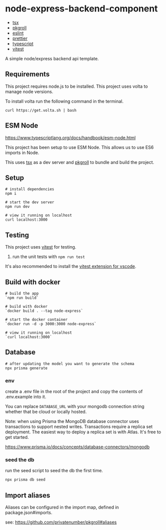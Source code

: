 # node-express-backend-component

- [tsx](https://github.com/esbuild-kit/tsx)
- [pkgroll](https://github.com/privatenumber/pkgroll)
- [eslint](https://eslint.org/)
- [prettier](https://prettier.io/)
- [typescript](https://www.typescriptlang.org/)
- [vitest](https://vitest.dev/)

A simple node/express backend api template.

## Requirements

This project requires node.js to be installed. This project uses volta to manage node versions.

To install volta run the following command in the terminal.

```
curl https://get.volta.sh | bash
```

## ESM Node

https://www.typescriptlang.org/docs/handbook/esm-node.html

This project has been setup to use ESM Node. This allows us to use ES6 imports in Node.

This uses [tsx](https://github.com/esbuild-kit/tsx) as a dev server and [pkgroll](https://github.com/privatenumber/pkgroll) to bundle and build the project.

## Setup

```
# install dependencies
npm i

# start the dev server
npm run dev

# view it running on localhost
curl localhost:3000
```

## Testing

This project uses [vitest](https://vitest.dev/) for testing.

1. run the unit tests with `npm run test`

It's also recommended to install the [vitest extension for vscode](https://marketplace.visualstudio.com/items?itemName=ZixuanChen.vitest-explorer).

## Build with docker

```
# build the app
`npm run build`

# build with docker
`docker build . --tag node-express`

# start the docker container
`docker run -d -p 3000:3000 node-express`

# view it running on localhost
`curl localhost:3000`
```

## Database

```
# after updating the model you want to generate the schema
npx prisma generate
```

### env

create a .env file in the root of the project and copy the contents of .env.example into it.

You can replace `DATABASE_URL` with your mongodb connection string whether that be cloud or locally hosted.

Note: when using Prisma the MongoDB database connector uses transactions to support nested writes. Transactions require a replica set deployment. The easiest way to deploy a replica set is with Atlas. It's free to get started.

https://www.prisma.io/docs/concepts/database-connectors/mongodb

### seed the db

run the seed script to seed the db the first time.

```bash
npx prisma db seed
```

## Import aliases

Aliases can be configured in the import map, defined in package.json#imports.

see: https://github.com/privatenumber/pkgroll#aliases
